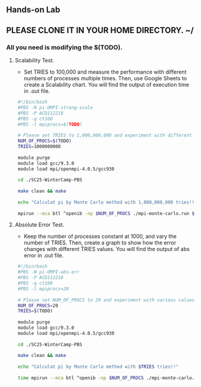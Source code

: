 ## Hands-on Lab

## PLEASE CLONE IT IN YOUR HOME DIRECTORY.      ~/
### All you need is modifying the $(TODO).

1. Scalability Test.
   * Set TRIES to 100,000 and measure the performance with different numbers of processes multiple times. Then, use Google Sheets to create a Scalability chart. You will find the output of execution time in .out file.
   ```bash
    #!/bin/bash
    #PBS -N pi-OMPI-strong-scale
    #PBS -P ACD112218
    #PBS -q ct160
    #PBS -l mpiprocs=$(TODO)
    
    # Please set TRIES to 1,000,000,000 and experiment with different numbers of processes (NUM_OF_PROCS).
    NUM_OF_PROCS=$(TODO)
    TRIES=1000000000
    
    module purge
    module load gcc/9.3.0
    module load mpi/openmpi-4.0.5/gcc930
    
    cd ./SC25-WinterCamp-PBS
    
    make clean && make
    
    echo "Calculat pi by Monte Carlo method with 1,000,000,000 tries!!"
    
    mpirun --mca btl ^openib -np $NUM_OF_PROCS ./mpi-monte-carlo.run $TRIES
   ```


2. Absolute Error Test.
   * Keep the number of processes constant at 1000, and vary the number of TRIES. Then, create a graph to show how the error changes with different TRIES values. You will find the output of abs error in .out file.
   ```bash
    #!/bin/bash
    #PBS -N pi-OMPI-abs-err
    #PBS -P ACD112218
    #PBS -q ct160
    #PBS -l mpiprocs=20
    
    # Please set NUM_OF_PROCS to 20 and experiment with various values for TRIES.
    NUM_OF_PROCS=20
    TRIES=$(TODO)
    
    module purge
    module load gcc/9.3.0
    module load mpi/openmpi-4.0.5/gcc930
    
    cd ./SC25-WinterCamp-PBS
    
    make clean && make
    
    echo "Calculat pi by Monte Carlo method with $TRIES tries!!"
    
    time mpirun --mca btl ^openib -np $NUM_OF_PROCS ./mpi-monte-carlo.run $TRIES
   ```
